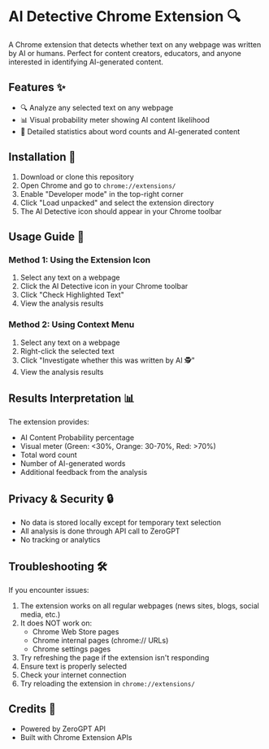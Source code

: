 # AI Detective Chrome Extension 🔍

A Chrome extension that detects whether text on any webpage was written by AI or humans. Perfect for content creators, educators, and anyone interested in identifying AI-generated content.

## Features ✨

- 🔍 Analyze any selected text on any webpage
- 📊 Visual probability meter showing AI content likelihood
- 📝 Detailed statistics about word counts and AI-generated content

## Installation 🚀

1. Download or clone this repository
2. Open Chrome and go to `chrome://extensions/`
3. Enable "Developer mode" in the top-right corner
4. Click "Load unpacked" and select the extension directory
5. The AI Detective icon should appear in your Chrome toolbar

## Usage Guide 📖

### Method 1: Using the Extension Icon
1. Select any text on a webpage
2. Click the AI Detective icon in your Chrome toolbar
3. Click "Check Highlighted Text"
4. View the analysis results

### Method 2: Using Context Menu
1. Select any text on a webpage
2. Right-click the selected text
3. Click "Investigate whether this was written by AI 🕵️"
4. View the analysis results

## Results Interpretation 📊

The extension provides:
- AI Content Probability percentage
- Visual meter (Green: <30%, Orange: 30-70%, Red: >70%)
- Total word count
- Number of AI-generated words
- Additional feedback from the analysis

## Privacy & Security 🔒

- No data is stored locally except for temporary text selection
- All analysis is done through API call to ZeroGPT
- No tracking or analytics

## Troubleshooting 🛠️

If you encounter issues:
1. The extension works on all regular webpages (news sites, blogs, social media, etc.)
2. It does NOT work on:
   - Chrome Web Store pages
   - Chrome internal pages (chrome:// URLs)
   - Chrome settings pages
3. Try refreshing the page if the extension isn't responding
4. Ensure text is properly selected
5. Check your internet connection
6. Try reloading the extension in `chrome://extensions/`

## Credits 🙏

- Powered by ZeroGPT API
- Built with Chrome Extension APIs 
